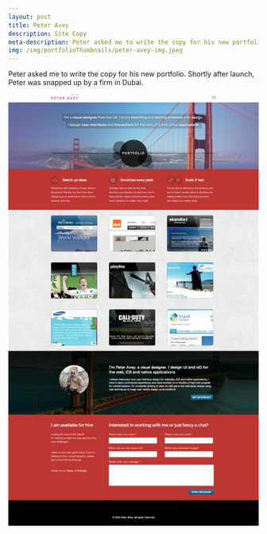 ```yaml
---
layout: post
title: Peter Avey
description: Site Copy
meta-description: Peter asked me to write the copy for his new portfolio. Shortly after launch, Peter was snapped up by a firm in Dubai.
img: /img/portfolioThumbnails/peter-avey-img.jpeg
---
```


Peter asked me to write the copy for his new portfolio. Shortly after launch, Peter was snapped up by a firm in Dubai.

<img src="/img/Peter-Avey-Visual-Designer-Portsmouth-Web-Design.jpg">
 